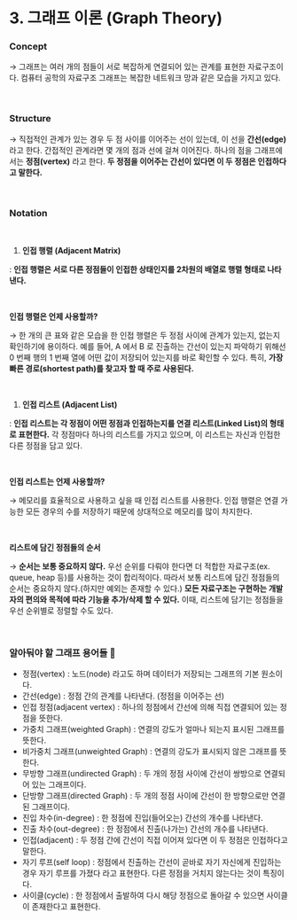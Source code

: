 # 3. 그래프 이론 (Graph Theory)

### Concept

→ 그래프는 여러 개의 점들이 서로 복잡하게 연결되어 있는 관계를 표현한 자료구조이다. 컴퓨터 공학의 자료구조 그래프는 복잡한 네트워크 망과 같은 모습을 가지고 있다.

<br>

### Structure 

→ 직접적인 관계가 있는 경우 두 점 사이를 이어주는 선이 있는데, 이 선을 **간선(edge)** 라고 한다. 간접적인 관계라면 몇 개의 점과 선에 걸쳐 이어진다. 하나의 점을 그래프에서는 **정점(vertex)** 라고 한다. **두 정점을 이어주는 간선이 있다면 이 두 정점은 인접하다고 말한다.**

<br>

### Notation 

<br>

1. **인접 행렬 (Adjacent Matrix)**

: **인접 행렬은 서로 다른 정점들이 인접한 상태인지를 2차원의 배열로 행렬 형태로 나타낸다.**

<br>

**인접 행렬은 언제 사용할까?**

→ 한 개의 큰 표와 같은 모습을 한 인접 행렬은 두 정점 사이에 관계가 있는지, 없는지 확인하기에 용이하다. 예를 들어, A 에서 B 로 진출하는 간선이 있는지 파악하기 위해선 0 번째 행의 1 번째 열에 어떤 값이 저장되어 있는지를 바로 확인할 수 있다. 특히, **가장 빠른 경로(shortest path)를 찾고자 할 때 주로 사용된다.**

<br>

1. **인접 리스트 (Adjacent List)**

: **인접 리스트는 각 정점이 어떤 정점과 인접하는지를 연결 리스트(Linked List)의 형태로 표현한다.** 각 정점마다 하나의 리스트를 가지고 있으며, 이 리스트는 자신과 인접한 다른 정점을 담고 있다.

<br>

**인접 리스트는 언제 사용할까?**

→ 메모리를 효율적으로 사용하고 싶을 때 인접 리스트를 사용한다. 인접 행렬은 연결 가능한 모든 경우의 수를 저장하기 때문에 상대적으로 메모리를 많이 차지한다.

<br>

**리스트에 담긴 정점들의 순서**

→ **순서는 보통 중요하지 않다.** 우선 순위를 다뤄야 한다면 더 적합한 자료구조(ex. queue, heap 등)를 사용하는 것이 합리적이다. 따라서 보통 리스트에 담긴 정점들의 순서는 중요하지 않다.(하지만 예외는 존재할 수 있다.) **모든 자료구조는 구현하는 개발자의 편의와 목적에 따라 기능을 추가/삭제 할 수 있다.** 이때, 리스트에 담기는 정점들을 우선 순위별로 정렬할 수도 있다.

<br>

### 알아둬야 할 그래프 용어들 🎯

- 정점(vertex) : 노드(node) 라고도 하며 데이터가 저장되는 그래프의 기본 원소이다.
- 간선(edge) : 정점 간의 관계를 나타낸다. (정점을 이어주는 선)
- 인접 정점(adjacent vertex) : 하나의 정점에서 간선에 의해 직접 연결되어 있는 정점을 뜻한다.
- 가중치 그래프(weighted Graph) : 연결의 강도가 얼마나 되는지 표시된 그래프를 뜻한다.
- 비가중치 그래프(unweighted Graph) : 연결의 강도가 표시되지 않은 그래프를 뜻한다.
- 무방향 그래프(undirected Graph) : 두 개의 정점 사이에 간선이 쌍방으로 연결되어 있는 그래프이다.
- 단방향 그래프(directed Graph) : 두 개의 정점 사이에 간선이 한 방향으로만 연결된 그래프이다.
- 진입 차수(in-degree) : 한 정점에 진입(들어오는) 간선의 개수를 나타낸다.
- 진출 차수(out-degree) : 한 정점에서 진출(나가는) 간선의 개수를 나타낸다.
- 인접(adjacent) : 두 정점 간에 간선이 직접 이어져 있다면 이 두 정점은 인접하다고 말한다.
- 자기 루프(self loop) : 정점에서 진출하는 간선이 곧바로 자기 자신에게 진입하는 경우 자기 루프를 가졌다 라고 표현한다. 다른 정점을 거치지 않는다는 것이 특징이다.
- 사이클(cycle) : 한 정점에서 출발하여 다시 해당 정점으로 돌아갈 수 있으면 사이클이 존재한다고 표현한다.